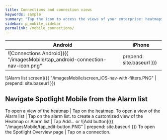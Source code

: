 ```yaml
---
title: Connections and connection views
keywords: sample
summary: "Tap the icon to access the views of your enterprise: heatmaps, alarm lists and connection views. Create new Heatmap or Alarm list views."
sidebar: p_mobile_sidebar
permalink: /mobile_connections/
---
```



Android | iPhone
--------|-------
![Connections Android]({{ "/imagesMobile/tap_android-connection-nav-icon.png" | prepend: site.baseurl }}) | ![Connections iPhone]({{ "/imagesMobile/tap_iOS-connection-nav-icon.png" | prepend: site.baseurl }}) |


![Alarm list screen]({{ "/imagesMobile/screen_iOS-nav-with-filters.PNG" | prepend: site.baseurl }})


## Navigate Spotlight Mobile from the Alarm list

To open a view of the heatmap | Tap on the heatmap.
To open a view of the Alarm list | Tap on the alarm list.
to create a customized view of the Heatmap or Alarm list | Tap Add... or ![Add button]({{ "/imagesMobile/tap_edit-button.PNG" | prepend: site.baseurl }})
To open the Spotlight Overview page | Tap on a connection.
